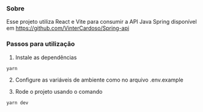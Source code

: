 ### Sobre
Esse projeto utiliza React e Vite para consumir a API Java Spring disponível em https://github.com/VinterCardoso/Spring-api

### Passos para utilização

1. Instale as dependências 

```sh
yarn
```

2. Configure as variáveis de ambiente como no arquivo .env.example

3. Rode o projeto usando o comando

```sh
yarn dev
```
